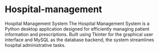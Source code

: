 # Hospital-management
Hospital Management System The Hospital Management System is a Python desktop application designed for efficiently managing patient information and prescriptions. Built using Tkinter for the graphical user interface and MySQL as the database backend, the system streamlines hospital administrative tasks.
